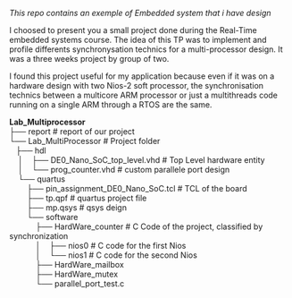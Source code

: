 *This repo contains an exemple of Embedded system that i have design*

I choosed to present you a small project done during the Real-Time embedded systems course.
The idea of this TP was to implement and profile differents synchronysation technics for a multi-processor design. 
It was a three weeks project by group of two.

I found this project useful for my application because even if it was on a hardware design with two Nios-2 soft processor, the synchronisation technics between a multicore ARM processor or just a multithreads code running on a single ARM through a RTOS are the same.

**Lab_Multiprocessor** <br />
├── report                                      # report of our project <br />
└── Lab_MultiProcessor                          # Project folder<br />
   ├── hdl <br />
    │    ├── DE0_Nano_SoC_top_level.vhd         # Top Level hardware entity<br />
    │    └── prog_counter.vhd                   # custom parallele port design<br />
    └── quartus <br />
        ├── pin_assignment_DE0_Nano_SoC.tcl    # TCL of the board<br />
        ├── tp.qpf                             # quartus project file<br />
        ├── mp.qsys                            # qsys deign <br />
        └── software<br />
            ├── HardWare_counter              # C Code of the project, classified by synchronization<br />
            │    ├── nios0                    # C code for the first Nios <br />
            │    └──  nios1                    # C code for the second Nios <br />
            ├── HardWare_mailbox<br />
            ├── HardWare_mutex<br />
            └── parallel_port_test.c<br />
 
